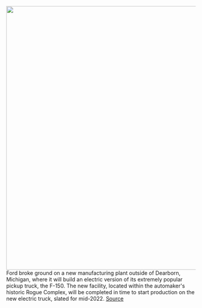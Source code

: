 <img src='https://cdn.vox-cdn.com/thumbor/pEpxACOoAdWju09IXza4xWj5cXU=/0x0:2048x1081/1200x800/filters:focal(861x378:1187x704)/cdn.vox-cdn.com/uploads/chorus_image/image/67422702/Ford_Rouge_Electric_Vehicle_Center_Rendering.0.png' width='700px' /><br/>
Ford broke ground on a new manufacturing plant outside of Dearborn, Michigan, where it will build an electric version of its extremely popular pickup truck, the F-150. The new facility, located within the automaker's historic Rogue Complex, will be completed in time to start production on the new electric truck, slated for mid-2022.
<a href='https://www.theverge.com/2020/9/17/21441276/ford-electric-f150-truck-factory-break-ground-michigan'> Source <a/>